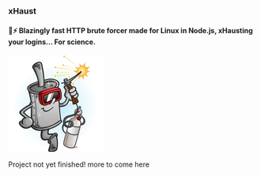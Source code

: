 ### xHaust

#### 💪⚡ Blazingly fast HTTP brute forcer made for Linux in Node.js, xHausting your logins... For science.

![alt text](logo.png 'xHaust')


Project not yet finished! more to come here
